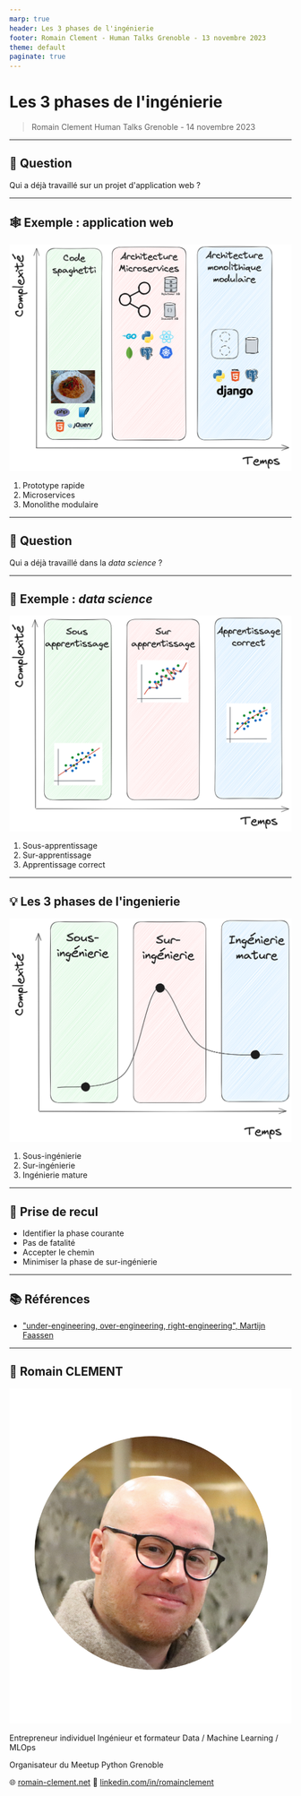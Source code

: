 ```yaml
---
marp: true
header: Les 3 phases de l'ingénierie
footer: Romain Clement - Human Talks Grenoble - 13 novembre 2023
theme: default
paginate: true
---
```


# Les 3 phases de l'ingénierie

> Romain Clement
> Human Talks Grenoble - 14 novembre 2023

---

## 🙋 Question

Qui a déjà travaillé sur un projet d'application web ?

---

## 🕸 Exemple : application web

![bg right w:90%](phases-dev-schema.png)

1. Prototype rapide
2. Microservices
3. Monolithe modulaire

<!--
1. Aller droit au but, raccourcis pris, peu de considération d'architecture logicielle

2. Fortes considération techniques, d'architecture notamment pour concevoir un système évolutif et robuste

3. Compromis technologique entre simplicité, modularité, et maintenance facilité, utilisation de technologies et framework matures
-->

---

## 🙋 Question

Qui a déjà travaillé dans la _data science_ ?

---

## 🧪 Exemple : _data science_

![bg right width: 90%](phases-ds-schema.png)

1. Sous-apprentissage
2. Sur-apprentissage
3. Apprentissage correct

<!--
1. Modèle simple (heuristique, modèles linéaires), résultats satisfaisants / moyens mais permet de valider l'objectif

2. Modélisation avec architecture complexe (réseaux de neurones profonds), scores optimaux mais généralise difficilement, compréhension difficile

3. "Garbage-in garbage-out", focalisation sur les données, l'extraction de caractéristiques complexes couplées à un prédicteur simple
 -->
---

## 💡 Les 3 phases de l'ingenierie

![bg right width:90%](phases-ingenierie-schema.png)

1. Sous-ingénierie
2. Sur-ingénierie
3. Ingénierie mature

<!--
1. Sous-ingénierie :
   - Compréhension du besoin métier
   - Pro: Livraison rapide
   - Pro: Forte valeur ajoutée
   - Con: Raccourcis, dette technique
   - Con: Difficulté d'évolution

2. Sur-ingénierie :
   - Compréhension des limites techniques
   - Pro: Architecture
   - Pro: Stabilité
   - Con: Livraison lente
   - Con: Maintenance difficile
   - Con: On-boarding difficile

3. Ingénierie mature :
   - Compromis pour solution pérenne
   - Pro: Livraison rapide / moyenne
   - Pro: Valeur ajoutée moyenne / forte
   - Pro: Stabilité, facile à maintenir
   - Con: Demande de l'expérience
   - Con: Besoin cadrer les bonnes pratiques
-->

---

## 🎯 Prise de recul

- Identifier la phase courante
- Pas de fatalité
- Accepter le chemin
- Minimiser la phase de sur-ingénierie

<!--
Les 3 étapes sont généralement nécessaires, il faut l'accepter
 -->

---

## 📚 Références

- ["under-engineering, over-engineering, right-engineering", Martijn Faassen](https://blog.startifact.com/posts/older/under-engineering-over-engineering-right-engineering/)

---

## 👋 Romain CLEMENT

![bg right width:80%](face.png)

Entrepreneur individuel
Ingénieur et formateur
Data / Machine Learning / MLOps

Organisateur du Meetup Python Grenoble

🌐 [romain-clement.net](https://romain-clement.net)
🔗 [linkedin.com/in/romainclement](https://www.linkedin.com/in/romainclement)

